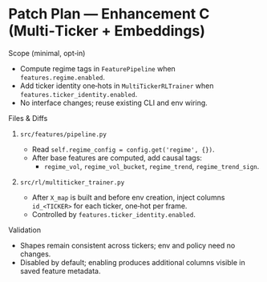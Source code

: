 # Patch Plan — Enhancement C (Multi‑Ticker + Embeddings)

Scope (minimal, opt‑in)
- Compute regime tags in `FeaturePipeline` when `features.regime.enabled`.
- Add ticker identity one‑hots in `MultiTickerRLTrainer` when `features.ticker_identity.enabled`.
- No interface changes; reuse existing CLI and env wiring.

Files & Diffs
1) `src/features/pipeline.py`
   - Read `self.regime_config = config.get('regime', {})`.
   - After base features are computed, add causal tags:
     - `regime_vol`, `regime_vol_bucket`, `regime_trend`, `regime_trend_sign`.

2) `src/rl/multiticker_trainer.py`
   - After `X_map` is built and before env creation, inject columns `id_<TICKER>` for each ticker, one‑hot per frame.
   - Controlled by `features.ticker_identity.enabled`.

Validation
- Shapes remain consistent across tickers; env and policy need no changes.
- Disabled by default; enabling produces additional columns visible in saved feature metadata.
